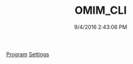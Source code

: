 ﻿---
title: OMIM_CLI
date: 9/4/2016 2:43:06 PM
---

[Program](T-OMIM_CLI.Program.html)
[Settings](T-OMIM_CLI.Settings.html)
